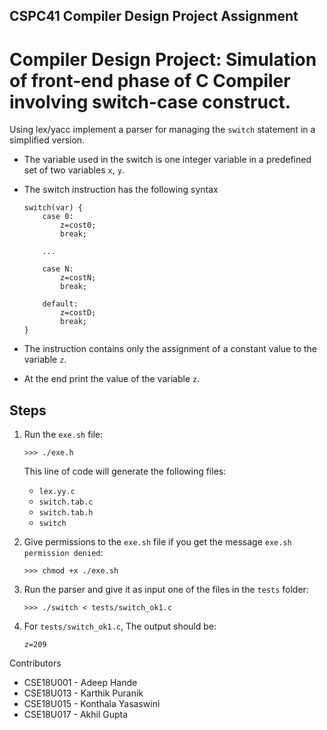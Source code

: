 ## CSPC41 Compiler Design Project Assignment

# Compiler Design Project: Simulation of front-end phase of C Compiler involving switch-case construct.

Using lex/yacc implement a parser for managing the `switch` statement in a simplified version. 

* The variable used in the switch is one integer variable in a predefined set of two variables `x`, `y`.

* The switch instruction has the following syntax
    ```
    switch(var) {
        case 0: 
            z=cost0;
            break;

        ...

        case N: 
            z=costN;
            break;

        default: 
            z=costD;
            break;
    }
    ```

* The instruction contains only the assignment of a constant value to the variable `z`.

* At the end print the value of the variable `z`.

## Steps

1. Run the `exe.sh` file:

    ```>>> ./exe.h ```
    
    This line of code will generate the following files:
    
    * `lex.yy.c`
    * `switch.tab.c`
    * `switch.tab.h`
    * `switch`
1. Give permissions to the `exe.sh` file if you get the message `exe.sh permission denied`:
    
    ```>>> chmod +x ./exe.sh ```
3. Run the parser and give it as input one of the files in the `tests` folder:

    ```>>> ./switch < tests/switch_ok1.c```

4. For `tests/switch_ok1.c`, The output should be:

    ```z=209```

Contributors
* CSE18U001 - Adeep Hande
* CSE18U013 - Karthik Puranik
* CSE18U015 - Konthala Yasaswini
* CSE18U017 - Akhil Gupta